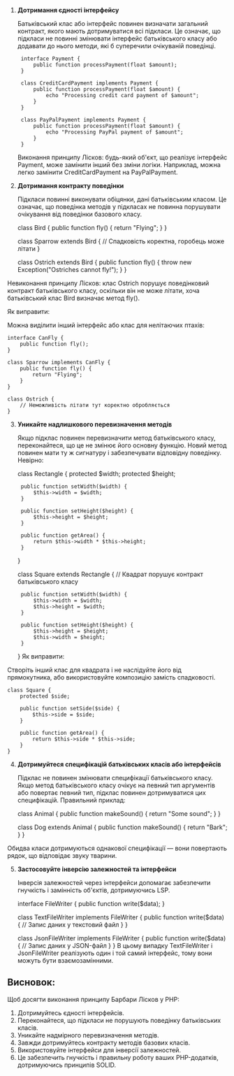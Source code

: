 1. **Дотримання єдності інтерфейсу**

    Батьківський клас або інтерфейс повинен визначати загальний контракт, якого мають дотримуватися всі підкласи. Це означає, що підкласи не повинні змінювати інтерфейс батьківського класу або додавати до нього методи, які б суперечили очікуваній поведінці.

        interface Payment {
            public function processPayment(float $amount);
        }
            
        class CreditCardPayment implements Payment {
            public function processPayment(float $amount) {
                echo "Processing credit card payment of $amount";
            }
        }
            
        class PayPalPayment implements Payment {
            public function processPayment(float $amount) {
                echo "Processing PayPal payment of $amount";
            }
        }
    Виконання принципу Лісков:
    будь-який об'єкт, що реалізує інтерфейс Payment, може замінити інший без зміни логіки. Наприклад, можна легко замінити CreditCardPayment на PayPalPayment.

2. **Дотримання контракту поведінки**

    Підкласи повинні виконувати обіцянки, дані батьківським класом. Це означає, що поведінка методів у підкласах не повинна порушувати очікування від поведінки базового класу.


    class Bird {
        public function fly() {
            return "Flying";
        }
    }
    
    class Sparrow extends Bird {
        // Спадковість коректна, горобець може літати
    }
    
    class Ostrich extends Bird {
        public function fly() {
            throw new Exception("Ostriches cannot fly!");
        }
    }

Невиконання принципу Лісков: клас Ostrich порушує поведінковий контракт батьківського класу, оскільки він не може літати, хоча батьківський клас Bird визначає метод fly().

Як виправити:

Можна виділити інший інтерфейс або клас для нелітаючих птахів:


    interface CanFly {
        public function fly();
    }
    
    class Sparrow implements CanFly {
        public function fly() {
            return "Flying";
        }
    }
    
    class Ostrich {
        // Неможливість літати тут коректно обробляється
    }

3. **Уникайте надлишкового перевизначення методів**

   Якщо підклас повинен перевизначити метод батьківського класу, переконайтеся, що це не змінює його основну функцію. Новий метод повинен мати ту ж сигнатуру і забезпечувати відповідну поведінку.
   Невірно:


    class Rectangle {
        protected $width;
        protected $height;
    
        public function setWidth($width) {
            $this->width = $width;
        }
    
        public function setHeight($height) {
            $this->height = $height;
        }
    
        public function getArea() {
            return $this->width * $this->height;
        }
    }

    class Square extends Rectangle {
    // Квадрат порушує контракт батьківського класу

        public function setWidth($width) {
            $this->width = $width;
            $this->height = $width;
        }
    
        public function setHeight($height) {
            $this->height = $height;
            $this->width = $height;
        }
    }
Як виправити:

Створіть інший клас для квадрата і не наслідуйте його від прямокутника, або використовуйте композицію замість спадковості.


    class Square {
        protected $side;
    
        public function setSide($side) {
            $this->side = $side;
        }
    
        public function getArea() {
            return $this->side * $this->side;
        }
    }
4. **Дотримуйтеся специфікацій батьківських класів або інтерфейсів**

   Підклас не повинен змінювати специфікації батьківського класу. Якщо метод батьківського класу очікує на певний тип аргументів або повертає певний тип, підклас повинен дотримуватися цих специфікацій.
   Правильний приклад:


    class Animal {
        public function makeSound() {
            return "Some sound";
        }
    }
    
    class Dog extends Animal {
        public function makeSound() {
            return "Bark";
        }
    }

Обидва класи дотримуються однакової специфікації — вони повертають рядок, що відповідає звуку тварини.

5. **Застосовуйте інверсію залежностей та інтерфейси**

   Інверсія залежностей через інтерфейси допомагає забезпечити гнучкість і замінність об'єктів, дотримуючись LSP.


    interface FileWriter {
        public function write($data);
    }

    class TextFileWriter implements FileWriter {
        public function write($data) {
        // Запис даних у текстовий файл
        }
    }
    
    class JsonFileWriter implements FileWriter {
        public function write($data) {
        // Запис даних у JSON-файл
        }
    }
В цьому випадку TextFileWriter і JsonFileWriter реалізують один і той самий інтерфейс, тому вони можуть бути взаємозамінними.

## Висновок:

Щоб досягти виконання принципу Барбари Лісков у PHP:

1. Дотримуйтесь єдності інтерфейсів.
2. Переконайтеся, що підкласи не порушують поведінку батьківських класів.
3. Уникайте надмірного перевизначення методів.
4. Завжди дотримуйтесь контракту методів базових класів.
5. Використовуйте інтерфейси для інверсії залежностей.
6. Це забезпечить гнучкість і правильну роботу ваших PHP-додатків, дотримуючись принципів SOLID.